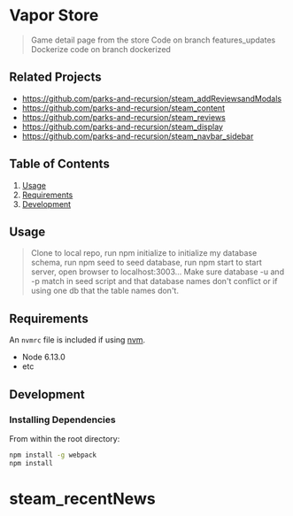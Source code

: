 # Vapor Store

> Game detail page from the store
Code on branch features_updates
Dockerize code on branch dockerized

## Related Projects

  - https://github.com/parks-and-recursion/steam_addReviewsandModals
  - https://github.com/parks-and-recursion/steam_content
  - https://github.com/parks-and-recursion/steam_reviews
  - https://github.com/parks-and-recursion/steam_display
  - https://github.com/parks-and-recursion/steam_navbar_sidebar

## Table of Contents

1. [Usage](#Usage)
1. [Requirements](#requirements)
1. [Development](#development)

## Usage

> Clone to local repo, run npm initialize to initialize my database schema, run npm seed to seed database, run npm start to start server, open browser to localhost:3003... Make sure database -u and -p match in seed script and that database names don't conflict or if using one db that the table names don't.

## Requirements

An `nvmrc` file is included if using [nvm](https://github.com/creationix/nvm).

- Node 6.13.0
- etc

## Development

### Installing Dependencies

From within the root directory:

```sh
npm install -g webpack
npm install
```
# steam_recentNews
